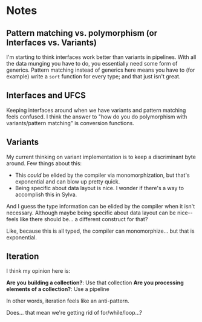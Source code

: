 # Notes

## Pattern matching vs. polymorphism (or Interfaces vs. Variants)

I'm starting to think interfaces work better than variants in pipelines.  With
all the data munging you have to do, you essentially need some form of
generics.  Pattern matching instead of generics here means you have to (for
example) write a `sort` function for every type; and that just isn't great.

## Interfaces and UFCS

Keeping interfaces around when we have variants and pattern matching feels
confused.  I think the answer to "how do you do polymorphism with
variants/pattern matching" is conversion functions.

## Variants

My current thinking on variant implementation is to keep a discriminant byte
around.  Few things about this:

- This _could_ be elided by the compiler via monomorphization, but that's
  exponential and can blow up pretty quick.
- Being specific about data layout is nice.  I wonder if there's a way to
  accomplish this in Sylva.

And I guess the type information can be elided by the compiler when it isn't
necessary.  Although maybe being specific about data layout can be nice--feels
like there should be... a different construct for that?

Like, because this is all typed, the compiler can monomorphize... but that is
exponential.

## Iteration

I think my opinion here is:

**Are you building a collection?**: Use that collection
**Are you processing elements of a collection?**: Use a pipeline

In other words, iteration feels like an anti-pattern.

Does... that mean we're getting rid of for/while/loop...?
